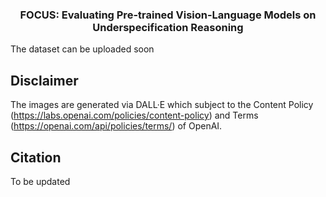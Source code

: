 
<h3 align="center">
<p> FOCUS: Evaluating Pre-trained Vision-Language Models on Underspecification Reasoning
</h3>
The dataset can be uploaded soon




## Disclaimer

The images are generated via DALL·E which subject to the Content Policy (https://labs.openai.com/policies/content-policy) and Terms (https://openai.com/api/policies/terms/) of OpenAI.

## Citation
To be updated
